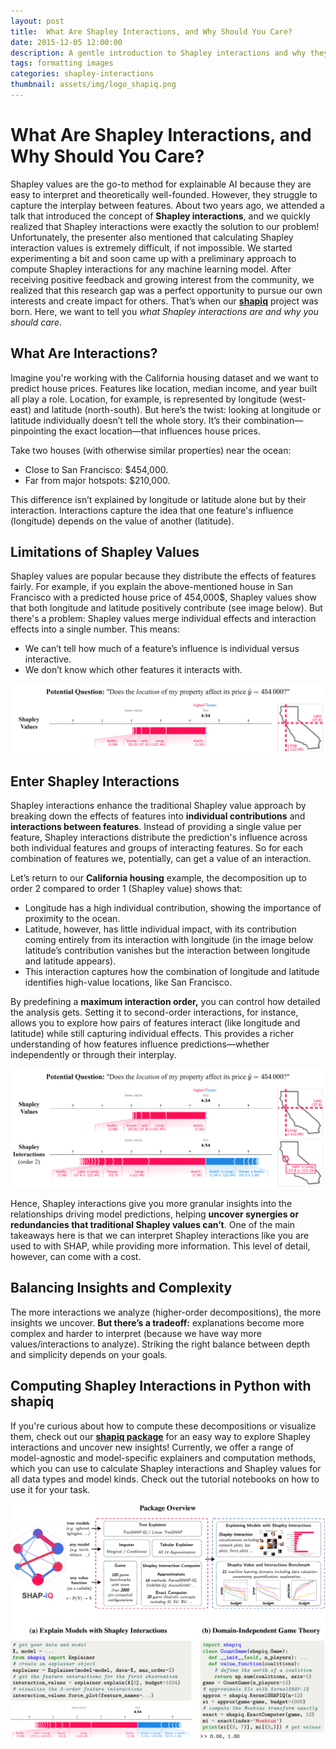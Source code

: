 ```yaml
---
layout: post
title:  What Are Shapley Interactions, and Why Should You Care?
date: 2015-12-05 12:00:00
description: A gentle introduction to Shapley interactions and why they matter.
tags: formatting images
categories: shapley-interactions
thumbnail: assets/img/logo_shapiq.png
---
```


# What Are Shapley Interactions, and Why Should You Care?

Shapley values are the go-to method for explainable AI because they are easy to interpret and theoretically well-founded. 
However, they struggle to capture the interplay between features. 
About two years ago, we attended a talk that introduced the concept of **Shapley interactions**, and we quickly realized that Shapley interactions were exactly the solution to our problem\! 
Unfortunately, the presenter also mentioned that calculating Shapley interaction values is extremely difficult, if not impossible. 
We started experimenting a bit and soon came up with a preliminary approach to compute Shapley interactions for any machine learning model. 
After receiving positive feedback and growing interest from the community, we realized that this research gap was a perfect opportunity to pursue our own interests and create impact for others. 
That’s when our [**shapiq**](https://github.com/mmschlk/shapiq) project was born. Here, we want to tell you *what Shapley interactions are and why you should care*.

## What Are Interactions?

Imagine you're working with the California housing dataset and we want to predict house prices. Features like location, median income, and year built all play a role. Location, for example, is represented by longitude (west-east) and latitude (north-south). But here’s the twist: looking at longitude or latitude individually doesn’t tell the whole story. It’s their combination—pinpointing the exact location—that influences house prices.

Take two houses (with otherwise similar properties) near the ocean:

* Close to San Francisco: $454,000.  
* Far from major hotspots: $210,000.

This difference isn’t explained by longitude or latitude alone but by their interaction.
Interactions capture the idea that one feature's influence (longitude) depends on the value of another (latitude).

## Limitations of Shapley Values

Shapley values are popular because they distribute the effects of features fairly.
For example, if you explain the above-mentioned house in San Francisco with a predicted house price of 454,000$, Shapley values show that both longitude and latitude positively contribute (see image below).
But there's a problem: Shapley values merge individual effects and interaction effects into a single number.
This means:

* We can’t tell how much of a feature’s influence is individual versus interactive.  
* We don’t know which other features it interacts with.

![Shapley values for longitude and latitude](/assets/img/blog_post_shapley_interaction_1.png)

## Enter Shapley Interactions

Shapley interactions enhance the traditional Shapley value approach by breaking down the effects of features into **individual contributions** and **interactions between features**.
Instead of providing a single value per feature, Shapley interactions distribute the prediction's influence across both individual features and groups of interacting features.
So for each combination of features we, potentially, can get a value of an interaction.

Let’s return to our **California housing** example, the decomposition up to order 2 compared to order 1 (Shapley value) shows that:

* Longitude has a high individual contribution, showing the importance of proximity to the ocean.  
* Latitude, however, has little individual impact, with its contribution coming entirely from its interaction with longitude (in the image below latitude’s contribution vanishes but the interaction between longitude and latitude appears).
* This interaction captures how the combination of longitude and latitude identifies high-value locations, like San Francisco.

By predefining a **maximum interaction order,** you can control how detailed the analysis gets.
Setting it to second-order interactions, for instance, allows you to explore how pairs of features interact (like longitude and latitude) while still capturing individual effects.
This provides a richer understanding of how features influence predictions—whether independently or through their interplay.

![Shapley interactions for longitude and latitude](/assets/img/blog_post_shapley_interaction_2.png)

Hence, Shapley interactions give you more granular insights into the relationships driving model predictions, helping **uncover synergies or redundancies that traditional Shapley values can’t**.
One of the main takeaways here is that we can interpret Shapley interactions like you are used to with SHAP, while providing more information.
This level of detail, however, can come with a cost.

## Balancing Insights and Complexity

The more interactions we analyze (higher-order decompositions), the more insights we uncover.
**But there’s a tradeoff:** explanations become more complex and harder to interpret (because we have way more values/interactions to analyze).
Striking the right balance between depth and simplicity depends on your goals. 

## Computing Shapley Interactions in Python with shapiq

If you're curious about how to compute these decompositions or visualize them, check out our **[shapiq package](https://github.com/mmschlk/shapiq)** for an easy way to explore Shapley interactions and uncover new insights\!
Currently, we offer a range of model-agnostic and model-specific explainers and computation methods, which you can use to calculate Shapley interactions and Shapley values for all data types and model kinds. Check out the tutorial notebooks on how to use it for your task.

![shapiq overview](/assets/img/blog_post_shapley_interaction_3.png)
